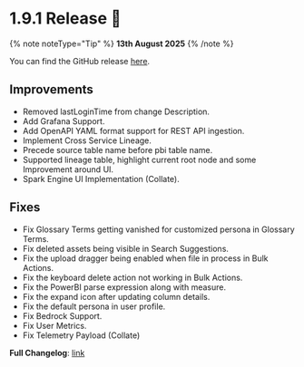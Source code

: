 # 1.9.1 Release 🎉

{% note noteType="Tip" %}
**13th August 2025**
{% /note %}

You can find the GitHub release [here](https://github.com/open-metadata/OpenMetadata/releases/tag/1.9.1-release).

## Improvements
- Removed lastLoginTime from change Description.
- Add Grafana Support.
- Add OpenAPI YAML format support for REST API ingestion.
- Implement Cross Service Lineage.
- Precede source table name before pbi table name.
- Supported lineage table, highlight current root node and some Improvement around UI.
- Spark Engine UI Implementation (Collate).

## Fixes
- Fix Glossary Terms getting vanished for customized persona in Glossary Terms.
- Fix deleted assets being visible in Search Suggestions.
- Fix the upload dragger being enabled when file in process in Bulk Actions.
- Fix the keyboard delete action not working in Bulk Actions.
- Fix the PowerBI parse expression along with measure.
- Fix the expand icon after updating column details.
- Fix the default persona in user profile.
- Fix Bedrock Support.
- Fix User Metrics.
- Fix Telemetry Payload (Collate)

**Full Changelog**: [link](https://github.com/open-metadata/OpenMetadata/compare/1.9.0-release...1.9.1-release)

